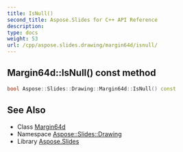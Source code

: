 ```yaml
---
title: IsNull()
second_title: Aspose.Slides for C++ API Reference
description: 
type: docs
weight: 53
url: /cpp/aspose.slides.drawing/margin64d/isnull/
---
```

## Margin64d::IsNull() const method




```cpp
bool Aspose::Slides::Drawing::Margin64d::IsNull() const
```

## See Also

* Class [Margin64d](./)
* Namespace [Aspose::Slides::Drawing](../)
* Library [Aspose.Slides](../../)